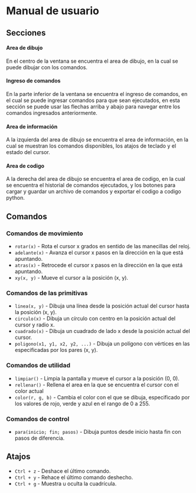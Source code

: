 # Manual de usuario

## Secciones

#### Area de dibujo

En el centro de la ventana se encuentra el area de dibujo, en la cual se puede dibujar con los comandos.

#### Ingreso de comandos

En la parte inferior de la ventana se encuentra el ingreso de comandos, en el cual se puede ingresar comandos para que sean ejecutados, en esta sección se puede usar las flechas arriba y abajo para navegar entre los comandos ingresados anteriormente.

#### Area de información

A la izquierda del area de dibujo se encuentra el area de información, en la cual se muestran los comandos disponibles, los atajos de teclado y el estado del cursor.

#### Area de codigo

A la derecha del area de dibujo se encuentra el area de codigo, en la cual se encuentra el historial de comandos ejecutados, y los botones para cargar y guardar un archivo de comandos y exportar el codigo a codigo python.

## Comandos

### Comandos de movimiento

- `rotar(x)` - Rota el cursor x grados en sentido de las manecillas del reloj.
- `adelante(x)` - Avanza el cursor x pasos en la dirección en la que está apuntando.
- `atras(x)` - Retrocede el cursor x pasos en la dirección en la que está apuntando.
- `xy(x, y)` - Mueve el cursor a la posición (x, y).

### Comandos de las primitivas

- `linea(x, y)` - Dibuja una línea desde la posición actual del cursor hasta la posición (x, y).
- `circulo(x)` - Dibuja un círculo con centro en la posición actual del cursor y radio x.
- `cuadrado(x)` - Dibuja un cuadrado de lado x desde la posición actual del cursor.
- `poligono(x1, y1, x2, y2, ...)` - Dibuja un polígono con vértices en las especificadas por los pares (x, y).

### Comandos de utilidad

- `limpiar()` - Limpia la pantalla y mueve el cursor a la posición (0, 0).
- `rellenar()` - Rellena el area en la que se encuentra el cursor con el color actual
- `color(r, g, b)` - Cambia el color con el que se dibuja, especificado por los valores de rojo, verde y azul en el rango de 0 a 255.

### Comandos de control

- `para(inicio; fin; pasos)` - Dibuja puntos desde inicio hasta fin con pasos de diferencia.

## Atajos

- `Ctrl + z` - Deshace el último comando.
- `Ctrl + y` - Rehace el último comando deshecho.
- `Ctrl + g` - Muestra u oculta la cuadrícula.
